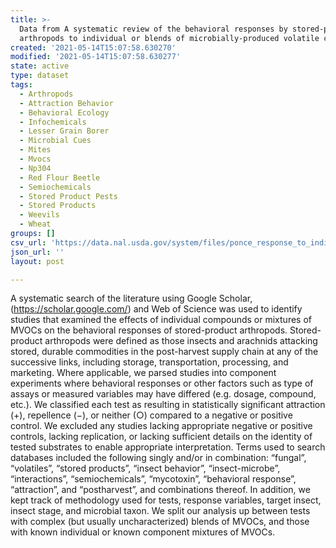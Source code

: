 ```yaml
---
title: >-
  Data from A systematic review of the behavioral responses by stored-product
  arthropods to individual or blends of microbially-produced volatile cues
created: '2021-05-14T15:07:58.630270'
modified: '2021-05-14T15:07:58.630277'
state: active
type: dataset
tags:
  - Arthropods
  - Attraction Behavior
  - Behavioral Ecology
  - Infochemicals
  - Lesser Grain Borer
  - Microbial Cues
  - Mites
  - Mvocs
  - Np304
  - Red Flour Beetle
  - Semiochemicals
  - Stored Product Pests
  - Stored Products
  - Weevils
  - Wheat
groups: []
csv_url: 'https://data.nal.usda.gov/system/files/ponce_response_to_individual_mvocs.csv'
json_url: ''
layout: post

---
```

<p>A systematic search of the literature using Google Scholar, (<a href="https://scholar.google.com/">https://scholar.google.com/</a>) and Web of Science was used to identify studies that examined the effects of individual compounds or mixtures of MVOCs on the behavioral responses of stored-product arthropods. Stored-product arthropods were defined as those insects and arachnids attacking stored, durable commodities in the post-harvest supply chain at any of the successive links, including storage, transportation, processing, and marketing. Where applicable, we parsed studies into component experiments where behavioral responses or other factors such as type of assays or measured variables may have differed (e.g. dosage, compound, etc.). We classified each test as resulting in statistically significant attraction (+), repellence (−), or neither (○) compared to a negative or positive control. We excluded any studies lacking appropriate negative or positive controls, lacking replication, or lacking sufficient details on the identity of tested substrates to enable appropriate interpretation. Terms used to search databases included the following singly and/or in combination: “fungal”, “volatiles”, “stored products”, “insect behavior”, “insect-microbe”, “interactions”, “semiochemicals”, “mycotoxin”, “behavioral response”, “attraction”, and “postharvest”, and combinations thereof. In addition, we kept track of methodology used for tests, response variables, target insect, insect stage, and microbial taxon. We split our analysis up between tests with complex (but usually uncharacterized) blends of MVOCs, and those with known individual or known component mixtures of MVOCs.</p>

